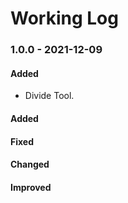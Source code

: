 # Working Log

### 1.0.0 - 2021-12-09

#### Added

-   Divide Tool.

#### Added

#### Fixed

#### Changed

#### Improved
